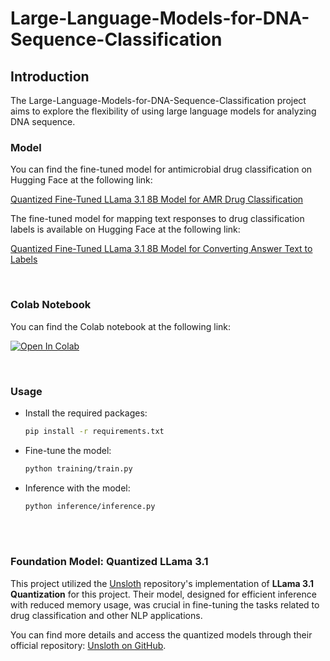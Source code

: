 # Large-Language-Models-for-DNA-Sequence-Classification

## Introduction

The Large-Language-Models-for-DNA-Sequence-Classification project aims to explore the flexibility of using large language models for analyzing DNA sequence.



### Model

You can find the fine-tuned model for antimicrobial drug classification on Hugging Face at the following link:

[Quantized Fine-Tuned LLama 3.1 8B Model for AMR Drug Classification](https://huggingface.co/hyoo14/Meta-Llama-3.1-8B-Instruct-bnb-4bit_DNA_AMR)





The fine-tuned model for mapping text responses to drug classification labels is available on Hugging Face at the following link:

[Quantized Fine-Tuned LLama 3.1 8B Model for Converting Answer Text to Labels](https://huggingface.co/hyoo14/Meta-Llama-3.1-8B-Instruct-bnb-4bit_AnswerToLabel)




<br/>

### Colab Notebook

You can find the Colab notebook at the following link:

[![Open In Colab](https://colab.research.google.com/assets/colab-badge.svg)](https://colab.research.google.com/drive/1w4BXSYMP0uyIVepgZI2OTzA9hfqewia6?usp=sharing)








<br/>



### Usage

* Install the required packages:

    ```sh
    pip install -r requirements.txt
    ```


* Fine-tune the model:

    ```sh
    python training/train.py
    ```

* Inference with the model:

    ```sh
    python inference/inference.py
    ```





<br/>
<br/>


### Foundation Model: Quantized LLama 3.1 

This project utilized the [Unsloth](https://github.com/unslothai/unsloth) repository's implementation of **LLama 3.1 Quantization** for this project. Their model, designed for efficient inference with reduced memory usage, was crucial in fine-tuning the tasks related to drug classification and other NLP applications.

You can find more details and access the quantized models through their official repository: [Unsloth on GitHub](https://github.com/unslothai/unsloth).

